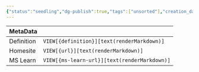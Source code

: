```yaml
---
{"status":"seedling","dg-publish":true,"tags":["unsorted"],"creation_date":"<% tp.file.creation_date() %>","definition":"undefined","ms-learn-url":"undefined","url":"undefined","aliases":null,"permalink":"/templates/new-note/","dgPassFrontmatter":true}
---
```



| MetaData   |                                              |
| ---------- | -------------------------------------------- |
| Definition | `VIEW[{definition}][text(renderMarkdown)]`   |
| Homesite   | `VIEW[{url}][text(renderMarkdown)]`          |
| MS Learn   | `VIEW[{ms-learn-url}][text(renderMarkdown)]` |
